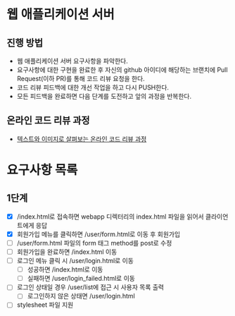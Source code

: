 # 웹 애플리케이션 서버
## 진행 방법
* 웹 애플리케이션 서버 요구사항을 파악한다.
* 요구사항에 대한 구현을 완료한 후 자신의 github 아이디에 해당하는 브랜치에 Pull Request(이하 PR)를 통해 코드 리뷰 요청을 한다.
* 코드 리뷰 피드백에 대한 개선 작업을 하고 다시 PUSH한다.
* 모든 피드백을 완료하면 다음 단계를 도전하고 앞의 과정을 반복한다.

## 온라인 코드 리뷰 과정
* [텍스트와 이미지로 살펴보는 온라인 코드 리뷰 과정](https://github.com/next-step/nextstep-docs/tree/master/codereview)

# 요구사항 목록
## 1단계
- [x] /index.html로 접속하면 webapp 디렉터리의 index.html 파일을 읽어서 클라이언트에게 응답
- [x] 회원가입 메뉴를 클릭하면 /user/form.html로 이동 후 회원가입
- [ ] /user/form.html 파일의 form 태그 method를 post로 수정
- [ ] 회원가입을 완료하면 /index.html 이동
- [ ] 로그인 메뉴 클릭 시 /user/login.html로 이동
    - [ ] 성공하면 /index.html로 이동
    - [ ] 실패하면 /user/login_failed.html로 이동
- [ ] 로그인 상태일 경우 /user/list에 접근 시 사용자 목록 출력
    - [ ] 로그인하지 않은 상태면 /user/login.html
- [ ] stylesheet 파일 지원
